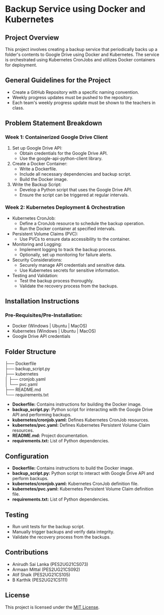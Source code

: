 # Backup Service using Docker and Kubernetes

## Project Overview
This project involves creating a backup service that periodically backs up a folder's contents to Google Drive using Docker and Kubernetes. The service is orchestrated using Kubernetes CronJobs and utilizes Docker containers for deployment.

## General Guidelines for the Project
- Create a GitHub Repository with a specific naming convention.
- Weekly progress updates must be pushed to the repository.
- Each team's weekly progress update must be shown to the teachers in class.

## Problem Statement Breakdown
### Week 1: Containerized Google Drive Client
1. Set up Google Drive API:
   - Obtain credentials for the Google Drive API.
   - Use the google-api-python-client library.
2. Create a Docker Container:
   - Write a Dockerfile.
   - Include all necessary dependencies and backup script.
   - Build the Docker image.
3. Write the Backup Script:
   - Develop a Python script that uses the Google Drive API.
   - Ensure the script can be triggered at regular intervals.

### Week 2: Kubernetes Deployment & Orchestration
- Kubernetes CronJob:
  - Define a CronJob resource to schedule the backup operation.
  - Run the Docker container at specified intervals.
- Persistent Volume Claims (PVC):
  - Use PVCs to ensure data accessibility to the container.
- Monitoring and Logging:
  - Implement logging to track the backup process.
  - Optionally, set up monitoring for failure alerts.
- Security Considerations:
  - Securely manage API credentials and sensitive data.
  - Use Kubernetes secrets for sensitive information.
- Testing and Validation:
  - Test the backup process thoroughly.
  - Validate the recovery process from the backups.

## Installation Instructions
### Pre-Requisites/Pre-Installation:
- Docker (Windows | Ubuntu | MacOS)
- Kubernetes (Windows | Ubuntu | MacOS)
- Google Drive API credentials

## Folder Structure
├── Dockerfile <br>
├── backup_script.py <br>
├── kubernetes <br>
│    ├── cronjob.yaml <br>
│    └── pvc.yaml <br>
├── README.md <br>
└── requirements.txt <br>


- **Dockerfile:** Contains instructions for building the Docker image.
- **backup_script.py:** Python script for interacting with the Google Drive API and performing backups.
- **kubernetes/cronjob.yaml:** Defines Kubernetes CronJob resources.
- **kubernetes/pvc.yaml:** Defines Kubernetes Persistent Volume Claim resources.
- **README.md:** Project documentation.
- **requirements.txt:** List of Python dependencies.


## Configuration
- **Dockerfile:** Contains instructions to build the Docker image.
- **backup_script.py:** Python script to interact with Google Drive API and perform backups.
- **kubernetes/cronjob.yaml:** Kubernetes CronJob definition file.
- **kubernetes/pvc.yaml:** Kubernetes Persistent Volume Claim definition file.
- **requirements.txt:** List of Python dependencies.

## Testing
- Run unit tests for the backup script.
- Manually trigger backups and verify data integrity.
- Validate the recovery process from the backups.

## Contributions
- Anirudh Sai Lanka (PES2UG21CS073)
- Armaan Mittal (PES2UG21CS092)
- Atif Shaik (PES2UG21CS105)
- B Karthik (PES2UG21CS111)
  
## License
This project is licensed under the [MIT License](LICENSE).
